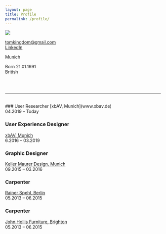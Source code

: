 ```yaml
---
layout: page
title: Profile
permalink: /profile/
---
```


<span class="profilecontain">
    <img class="profile" src="../assets/tomkingdom.jpg"/>   
</span>

[tomkingdom@gmail.com](mailto:tomkingdom@gmail.com)
 <br />
[LinkedIn](https://www.linkedin.com/in/tom-kingdom-041212142/)

Munich <br />

Born 21.01.1991 <br />
British

<br />
<br />

---
<br />
### User Researcher
[xbAV, Munich](www.xbav.de)<br />
04.2019 – Today

### User Experience Designer
[xbAV, Munich](www.xbav.de)<br />
6.2016 – 03.2019
### Graphic Designer
[Keller Maurer Design, Munich](www.km-d.com)<br />
09.2015 – 03.2016  
### Carpenter
[Rainer Spehl, Berlin](http://www.rainerspehl.com/)<br />
05.2013 – 06.2015 
### Carpenter
[John Hollis Furniture, Brighton](http://www.johnhollis.co.uk/)<br />
05.2013 – 06.2015 

